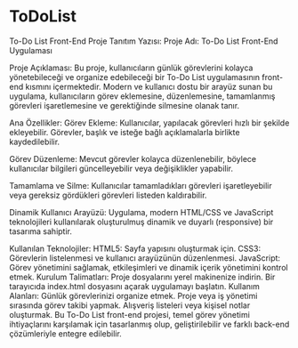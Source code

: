 # ToDoList
To-Do List Front-End Proje Tanıtım Yazısı:
Proje Adı: To-Do List Front-End Uygulaması

Proje Açıklaması: Bu proje, kullanıcıların günlük görevlerini kolayca yönetebileceği ve organize edebileceği bir To-Do List uygulamasının front-end kısmını içermektedir. Modern ve kullanıcı dostu bir arayüz sunan bu uygulama, kullanıcıların görev eklemesine, düzenlemesine, tamamlanmış görevleri işaretlemesine ve gerektiğinde silmesine olanak tanır.

Ana Özellikler:
Görev Ekleme:
Kullanıcılar, yapılacak görevleri hızlı bir şekilde ekleyebilir. Görevler, başlık ve isteğe bağlı açıklamalarla birlikte kaydedilebilir.

Görev Düzenleme:
Mevcut görevler kolayca düzenlenebilir, böylece kullanıcılar bilgileri güncelleyebilir veya değişiklikler yapabilir.

Tamamlama ve Silme:
Kullanıcılar tamamladıkları görevleri işaretleyebilir veya gereksiz gördükleri görevleri listeden kaldırabilir.

Dinamik Kullanıcı Arayüzü:
Uygulama, modern HTML/CSS ve JavaScript teknolojileri kullanılarak oluşturulmuş dinamik ve duyarlı (responsive) bir tasarıma sahiptir.

Kullanılan Teknolojiler:
HTML5: Sayfa yapısını oluşturmak için.
CSS3: Görevlerin listelenmesi ve kullanıcı arayüzünün düzenlenmesi.
JavaScript: Görev yönetimini sağlamak, etkileşimleri ve dinamik içerik yönetimini kontrol etmek.
Kurulum Talimatları:
Proje dosyalarını yerel makinenize indirin.
Bir tarayıcıda index.html dosyasını açarak uygulamayı başlatın.
Kullanım Alanları:
Günlük görevlerinizi organize etmek.
Proje veya iş yönetimi sırasında görev takibi yapmak.
Alışveriş listeleri veya kişisel notlar oluşturmak.
Bu To-Do List front-end projesi, temel görev yönetimi ihtiyaçlarını karşılamak için tasarlanmış olup, geliştirilebilir ve farklı back-end çözümleriyle entegre edilebilir.
